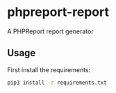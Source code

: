 # phpreport-report

A PHPReport report generator

## Usage

First install the requirements:

```sh
pip3 install -r requirements.txt
```

